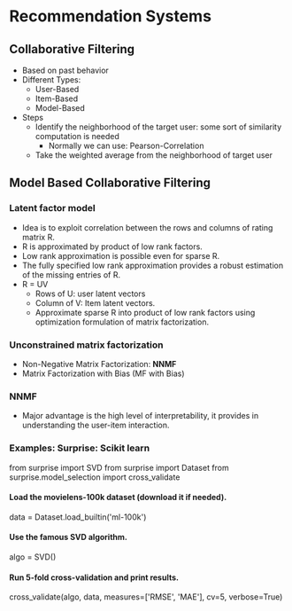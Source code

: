 # Recommendation Systems	

## Collaborative Filtering
- Based on past behavior
- Different Types:
  - User-Based
  - Item-Based
  - Model-Based
- Steps
  - Identify the neighborhood of the target user: some sort of similarity computation is needed
    - Normally we can use: Pearson-Correlation
  - Take the weighted average from the neighborhood of target user
  
  
## Model Based Collaborative Filtering

### Latent factor model
- Idea is to exploit correlation between the rows and columns of rating matrix R.
- R is approximated by product of low rank factors.
- Low rank approximation is possible even for sparse R.
- The fully specified low rank approximation provides a robust estimation of the missing entries of R.
- R = UV
  - Rows of U: user latent vectors
  - Column of V: Item latent vectors.
  - Approximate sparse R into product of low rank factors using optimization formulation of matrix factorization.
 
### Unconstrained matrix factorization
- Non-Negative Matrix Factorization: **NNMF**
- Matrix Factorization with Bias (MF with Bias)

### NNMF
- Major advantage is the high level of interpretability, it provides in understanding the user-item
interaction.


### Examples: Surprise: Scikit learn

from surprise import SVD
from surprise import Dataset
from surprise.model_selection import cross_validate

#### Load the movielens-100k dataset (download it if needed).
data = Dataset.load_builtin('ml-100k')

#### Use the famous SVD algorithm.
algo = SVD()

#### Run 5-fold cross-validation and print results.
cross_validate(algo, data, measures=['RMSE', 'MAE'], cv=5, verbose=True)

